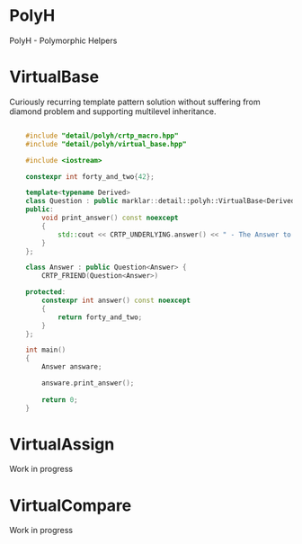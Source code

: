# PolyH
PolyH - Polymorphic Helpers

# VirtualBase
Curiously recurring template pattern solution without suffering from diamond problem and supporting multilevel inheritance.

```cpp

    #include "detail/polyh/crtp_macro.hpp"
    #include "detail/polyh/virtual_base.hpp"

    #include <iostream>

    constexpr int forty_and_two{42};

    template<typename Derived>
    class Question : public marklar::detail::polyh::VirtualBase<Derived, Question> {
    public:
        void print_answer() const noexcept
        {
            std::cout << CRTP_UNDERLYING.answer() << " - The Answer to the Ultimate Question of Life, The Universe, and Everything.\n";
        }
    };

    class Answer : public Question<Answer> {
        CRTP_FRIEND(Question<Answer>)

    protected:
        constexpr int answer() const noexcept
        {
            return forty_and_two;
        }
    };

    int main()
    {
        Answer answare;

        answare.print_answer();
    
        return 0;
    }

```

# VirtualAssign
Work in progress

# VirtualCompare
Work in progress
